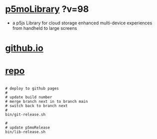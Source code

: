 # [p5moLibrary](https://github.com/molab-itp/p5moLibrary) ?v=98

- a p5js Library for cloud storage enhanced multi-device experiences from handheld to large screens

# [github.io](https://molab-itp.github.io/p5moLibrary/src?v=98)

# [repo](https://github.com/molab-itp/p5moLibrary)

```

# deploy to github pages
#
# update build number
# merge branch next in to branch main
# switch back to branch next
#
bin/git-release.sh

#
# update p5moRelease
bin/lib-release.sh


```
